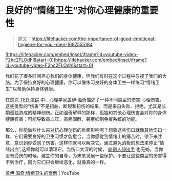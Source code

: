 # 良好的“情绪卫生”对你心理健康的重要性

> 原文：<https://lifehacker.com/the-importance-of-good-emotional-hygiene-for-your-men-1687555184>

 [https://lifehacker.com/embed/inset/iframe?id=youtube-video-F2hc2FLOdhI&start=0](https://lifehacker.com/embed/inset/iframe?id=youtube-video-F2hc2FLOdhI&start=0) 

我们花了很多时间担心我们的身体健康，但我们有时在这个过程中忽视了我们的大脑。为了保持良好的心理健康，你可以像练习良好的身体卫生一样练习“情绪卫生”,以帮助保持身体健康。



在这次 [TED 演讲](https://www.youtube.com/channel/UCAuUUnT6oDeKwE6v1NGQxug) 中，心理学家盖伊·温奇描述了一种不同类型的伤害:心理伤害。这些类型的“伤害”不是扭曲、断裂和扭伤的结果，而是来自失败、拒绝，尤其是长期孤独造成的精神创伤。正如温奇解释的那样，孤独和其他心理伤害会对你的身体健康有害；可能导致高血压、高胆固醇，甚至抑制免疫系统的功能。

那么，你能做些什么来对抗心理创伤的负面影响呢？想象这些伤口就像其他伤口一样，它们需要良好的卫生习惯才能愈合。当你感觉到情绪上的痛苦时，停下来注意，意识到你受到了伤害，这样你就可以解决它。通过避免消极的想法来停止“情绪出血”,这样你就可以清理它。当伤口太深的时候， [向别人伸出手](https://lifehacker.com/where-to-start-when-it-feels-like-nothing-is-going-righ-1640250197) 也无妨。当你没有受伤的时候，建立你的自尊，为未来发展一些保护。不要让这些类型的伤害得不到治疗，因为它们只会继续恶化，就像真的一样。

[盖伊·温奇:情绪卫生的案例](https://www.youtube.com/watch?v=F2hc2FLOdhI) | YouTube